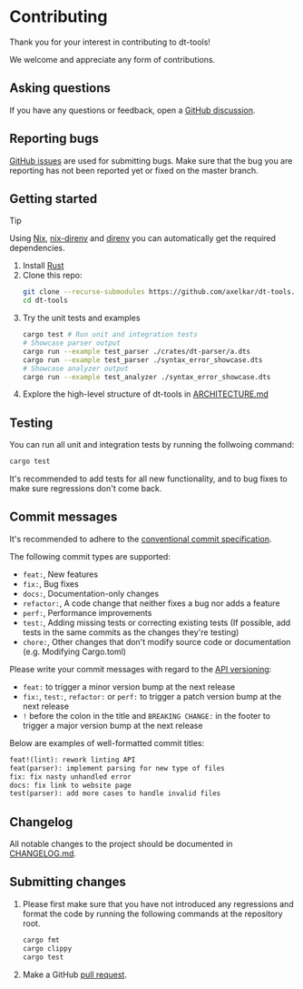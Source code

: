 # Contributing

Thank you for your interest in contributing to dt-tools!

We welcome and appreciate any form of contributions.

## Asking questions

If you have any questions or feedback, open a [GitHub discussion](https://github.com/axelkar/dt-tools/discussions).

## Reporting bugs

[GitHub issues](https://github.com/axelkar/dt-tools/issues) are used for
submitting bugs. Make sure that the bug you are reporting has not been reported
yet or fixed on the master branch.

## Getting started

> [!TIP]
> Using [Nix](https://nixos.org/),
> [nix-direnv](https://github.com/nix-community/nix-direnv) and
> [direnv](https://direnv.net/) you can automatically get the
> required dependencies.

1. Install [Rust](https://www.rust-lang.org/learn/get-started)
2. Clone this repo:
   ```sh
   git clone --recurse-submodules https://github.com/axelkar/dt-tools.git dt-tools
   cd dt-tools
   ```
3. Try the unit tests and examples
   ```sh
   cargo test # Run unit and integration tests
   # Showcase parser output
   cargo run --example test_parser ./crates/dt-parser/a.dts
   cargo run --example test_parser ./syntax_error_showcase.dts
   # Showcase analyzer output
   cargo run --example test_analyzer ./syntax_error_showcase.dts
   ```
4. Explore the high-level structure of dt-tools in [ARCHITECTURE.md](ARCHITECTURE.md)

## Testing

You can run all unit and integration tests by running the follwoing command:
```sh
cargo test
```

It's recommended to add tests for all new functionality, and to bug fixes to
make sure regressions don't come back.

## Commit messages

It's recommended to adhere to the [conventional commit specification](https://www.conventionalcommits.org/en/v1.0.0/).

The following commit types are supported:

- `feat:`, New features
- `fix:`, Bug fixes
- `docs:`, Documentation-only changes
- `refactor:`, A code change that neither fixes a bug nor adds a feature
- `perf:`, Performance improvements
- `test:`, Adding missing tests or correcting existing tests (If possible, add
  tests in the same commits as the changes they're testing) 
- `chore:`, Other changes that don't modify source code or documentation (e.g. Modifying Cargo.toml)

Please write your commit messages with regard to the [API versioning](https://doc.rust-lang.org/cargo/reference/semver.html):

- `feat:` to trigger a minor version bump at the next release
- `fix:`, `test:`, `refactor:` or `perf:` to trigger a patch version bump at the next release
- `!` before the colon in the title and `BREAKING CHANGE:` in the footer  to
  trigger a major version bump at the next release

Below are examples of well-formatted commit titles:

```txt
feat!(lint): rework linting API
feat(parser): implement parsing for new type of files
fix: fix nasty unhandled error
docs: fix link to website page
test(parser): add more cases to handle invalid files
```

## Changelog

All notable changes to the project should be documented in [CHANGELOG.md](CHANGELOG.md).

## Submitting changes

1. Please first make sure that you have not introduced any regressions and
   format the code by running the following commands at the repository root.
   ```sh
   cargo fmt
   cargo clippy
   cargo test
   ```
2. Make a GitHub [pull request](https://github.com/axelkar/dt-tools/pulls).
